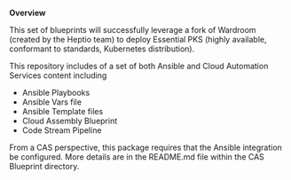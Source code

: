 **Overview**

This set of blueprints will successfully leverage a fork of Wardroom (created by the Heptio team) to deploy Essential PKS (highly available, conformant to standards, Kubernetes distribution).

This repository includes of a set of both Ansible and Cloud Automation Services content including

* Ansible Playbooks
* Ansible Vars file
* Ansible Template files
* Cloud Assembly Blueprint
* Code Stream Pipeline


From a CAS perspective, this package requires that the Ansible integration be configured. More details are in the README.md file within the CAS Blueprint directory.